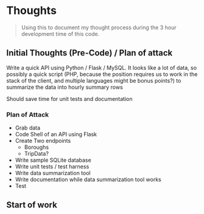 # Thoughts

> Using this to document my thought process 
during the 3 hour development time of this code.

## Initial Thoughts (Pre-Code) / Plan of attack

Write a quick API using Python / Flask / MySQL. It looks
like a lot of data, so possibly a quick script (PHP, because the position requires
us to work in the stack of the client, and multiple languages might be bonus points?)
to summarize the data into hourly summary rows

Should save time for unit tests and documentation

### Plan of Attack

* Grab data
* Code Shell of an API using Flask
* Create Two endpoints
	* Boroughs
	* TripData?
* Write sample SQLite database
* Write unit tests / test harness
* Write data summarization tool
* Write documentation while data summarization tool works
* Test

## Start of work 


